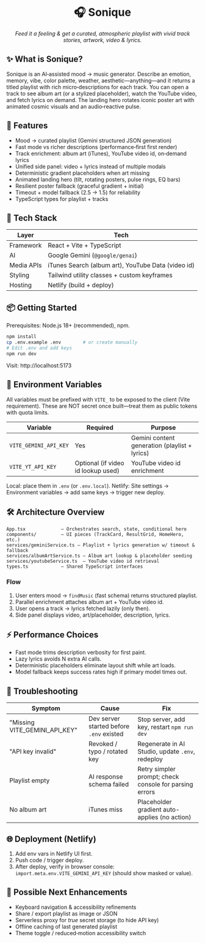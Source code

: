 <div align="center">
  <h1>🎧 Sonique</h1>
  <p><em>Feed it a feeling & get a curated, atmospheric playlist with vivid track stories, artwork, video & lyrics.</em></p>
</div>

## ✨ What is Sonique?
Sonique is an AI‑assisted mood → music generator. Describe an emotion, memory, vibe, color palette, weather, aesthetic—anything—and it returns a titled playlist with rich micro‑descriptions for each track. You can open a track to see album art (or a stylized placeholder), watch the YouTube video, and fetch lyrics on demand. The landing hero rotates iconic poster art with animated cosmic visuals and an audio‑reactive pulse.

## 🚀 Features
- Mood → curated playlist (Gemini structured JSON generation)
- Fast mode vs richer descriptions (performance‑first first render)
- Track enrichment: album art (iTunes), YouTube video id, on‑demand lyrics
- Unified side panel: video + lyrics instead of multiple modals
- Deterministic gradient placeholders when art missing
- Animated landing hero (tilt, rotating posters, pulse rings, EQ bars)
- Resilient poster fallback (graceful gradient + initial)
- Timeout + model fallback (2.5 → 1.5) for reliability
- TypeScript types for playlist + tracks

## 🧱 Tech Stack
| Layer | Tech |
|-------|------|
| Framework | React + Vite + TypeScript |
| AI | Google Gemini (`@google/genai`) |
| Media APIs | iTunes Search (album art), YouTube Data (video id) |
| Styling | Tailwind utility classes + custom keyframes |
| Hosting | Netlify (build + deploy) |

## 📦 Getting Started
Prerequisites: Node.js 18+ (recommended), npm.

```bash
npm install
cp .env.example .env        # or create manually
# Edit .env and add keys
npm run dev
```

Visit: http://localhost:5173

## 🔐 Environment Variables
All variables must be prefixed with `VITE_` to be exposed to the client (Vite requirement). These are NOT secret once built—treat them as public tokens with quota limits.

| Variable | Required | Purpose |
|----------|----------|---------|
| `VITE_GEMINI_API_KEY` | Yes | Gemini content generation (playlist + lyrics) |
| `VITE_YT_API_KEY` | Optional (if video id lookup used) | YouTube video id enrichment |

Local: place them in `.env` (or `.env.local`). Netlify: Site settings → Environment variables → add same keys → trigger new deploy.

## 🛠 Architecture Overview
```
App.tsx             – Orchestrates search, state, conditional hero
components/         – UI pieces (TrackCard, ResultGrid, HomeHero, etc.)
services/geminiService.ts – Playlist + lyrics generation w/ timeout & fallback
services/albumArtService.ts – Album art lookup & placeholder seeding
services/youtubeService.ts  – YouTube video id retrieval
types.ts            – Shared TypeScript interfaces
```

### Flow
1. User enters mood → `findMusic` (fast schema) returns structured playlist.
2. Parallel enrichment attaches album art + YouTube video id.
3. User opens a track → lyrics fetched lazily (only then).
4. Side panel displays video, art/placeholder, description, lyrics.

## ⚡ Performance Choices
- Fast mode trims description verbosity for first paint.
- Lazy lyrics avoids N extra AI calls.
- Deterministic placeholders eliminate layout shift while art loads.
- Model fallback keeps success rates high if primary model times out.

## 🧪 Troubleshooting
| Symptom | Cause | Fix |
|---------|-------|-----|
| "Missing VITE_GEMINI_API_KEY" | Dev server started before `.env` existed | Stop server, add key, restart `npm run dev` |
| "API key invalid" | Revoked / typo / rotated key | Regenerate in AI Studio, update `.env`, redeploy |
| Playlist empty | AI response schema failed | Retry simpler prompt; check console for parsing errors |
| No album art | iTunes miss | Placeholder gradient auto-applies (no action) |

## 🌐 Deployment (Netlify)
1. Add env vars in Netlify UI first.
2. Push code / trigger deploy.
3. After deploy, verify in browser console: `import.meta.env.VITE_GEMINI_API_KEY` (should show masked or value).

## 🔮 Possible Next Enhancements
- Keyboard navigation & accessibility refinements
- Share / export playlist as image or JSON
- Serverless proxy for *true* secret storage (to hide API key)
- Offline caching of last generated playlist
- Theme toggle / reduced‑motion accessibility switch
